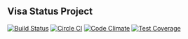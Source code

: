 ## Visa Status Project

[![Build Status](https://travis-ci.org/urakozz/visa-status.svg?branch=master)](https://travis-ci.org/urakozz/visa-status)
[![Circle CI](https://circleci.com/gh/urakozz/visa-status.svg?style=svg)](https://circleci.com/gh/urakozz/visa-status)
[![Code Climate](https://codeclimate.com/github/urakozz/visa-status/badges/gpa.svg)](https://codeclimate.com/github/urakozz/visa-status)
[![Test Coverage](https://codeclimate.com/github/urakozz/visa-status/badges/coverage.svg)](https://codeclimate.com/github/urakozz/visa-status)

